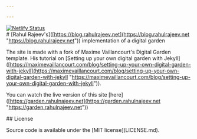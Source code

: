 ```yaml
---

---
```

[![Netlify Status](https://api.netlify.com/api/v1/badges/8cfa8785-8df8-4aad-ad35-8f1c790b8baf/deploy-status)](https://app.netlify.com/sites/digital-garden-jekyll-template/deploys)  
\# \[Rahul Rajeev's\]([https://blog.rahulrajeev.net](https://blog.rahulrajeev.net "https://blog.rahulrajeev.net")) implementation of a digital garden  
  
The site is made with a fork of Maxime Vaillancourt's Digital Garden template. His tutorial on \[Setting up your own digital garden with Jekyll\]([https://maximevaillancourt.com/blog/setting-up-your-own-digital-garden-with-jekyll](https://maximevaillancourt.com/blog/setting-up-your-own-digital-garden-with-jekyll "https://maximevaillancourt.com/blog/setting-up-your-own-digital-garden-with-jekyll")).  
  
  
You can watch the live version of this site \[here\]([https://garden.rahulnajeev.net](https://garden.rahulnajeev.net "https://garden.rahulnajeev.net"))  
  
  
\## License  
  
Source code is available under the \[MIT license\](LICENSE.md). 